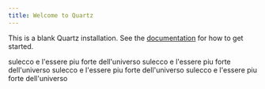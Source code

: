 ```yaml
---
title: Welcome to Quartz
---
```


This is a blank Quartz installation.
See the [documentation](https://quartz.jzhao.xyz) for how to get started.

sulecco e l'essere piu  forte dell'universo
sulecco e l'essere piu  forte dell'universo
sulecco e l'essere piu  forte dell'universo
sulecco e l'essere piu  forte dell'universo